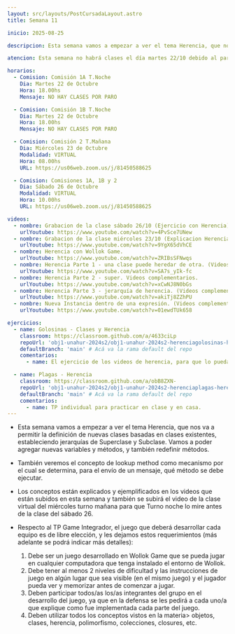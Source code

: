 ```yaml
---
layout: src/layouts/PostCursadaLayout.astro
title: Semana 11

inicio: 2025-08-25

descripcion: Esta semana vamos a empezar a ver el tema Herencia, que nos va a permitir la definición de nuevas clases basadas en clases existentes, estableciendo jerarquías de Superclase y Subclase. Vamos a poder agregar nuevas variables y métodos, y también redefinir métodos..

atencion: Esta semana no habrá clases el día martes 22/10 debido al paro docente y no docente anunciado para los días 21 y 22 de octubre. Los días miércoles 23 y sábado 26 habrá clase Virtual ambos días. Les dejamos videos de cursadas anteriores donde se explica y ejemplifica los conceptos de esta semana.

horarios:
  - Comision: Comisión 1A T.Noche
    Dia: Martes 22 de Octubre
    Hora: 18.00hs
    Mensaje: NO HAY CLASES POR PARO

  - Comision: Comisión 1B T.Noche
    Dia: Martes 22 de Octubre
    Hora: 18.00hs
    Mensaje: NO HAY CLASES POR PARO

  - Comision: Comisión 2 T.Mañana
    Dia: Miércoles 23 de Octubre
    Modalidad: VIRTUAL
    Hora: 08.00hs
    URL: https://us06web.zoom.us/j/81450588625

  - Comision: Comisiones 1A, 1B y 2
    Dia: Sábado 26 de Octubre
    Modalidad: VIRTUAL
    Hora: 10.00hs
    URL: https://us06web.zoom.us/j/81450588625

videos:
  - nombre: Grabacion de la clase sábado 26/10 (Ejercicio con Herencia).
    urlYoutube: https://www.youtube.com/watch?v=4PvSce7UNew
  - nombre: Grabacion de la clase miércoles 23/10 (Explicacion Herencia).
    urlYoutube: https://www.youtube.com/watch?v=9YgX65dVhCE
  - nombre: Herencia con Wollok Game.
    urlYoutube: https://www.youtube.com/watch?v=ZRIBsSFNwqs
  - nombre: Herencia Parte 1 - una clase puede heredar de otra. (Videos complementarios).
    urlYoutube: https://www.youtube.com/watch?v=SA7s_yIk-fc
  - nombre: Herencia Parte 2 - super. Videos complementarios.
    urlYoutube: https://www.youtube.com/watch?v=xCwNJ8N0bGs
  - nombre: Herencia Parte 3 - jerarquía de herencia. (Videos complementarios).
    urlYoutube: https://www.youtube.com/watch?v=akiTj8ZZhPU
  - nombre: Nueva Instancia dentro de una expresión. (Videos complementarios).
    urlYoutube: https://www.youtube.com/watch?v=01ewdTUk658

ejercicios:
  - name: Golosinas - Clases y Herencia
    classroom: https://classroom.github.com/a/4633ciLp
    repoUrl: 'obj1-unahur-2024s2/obj1-unahur-2024s2-herenciagolosinas-herenciaGolosinas' # Acá va la URL del repo sin el "https://github.com/"
    defaultBranch: 'main' # Acá va la rama default del repo
    comentarios:
      - name: El ejercicio de los videos de herencia, para que lo puedan practicar. Están implementadas las clases de cada golosina, está para arrancar con el enunciado.

  - name: Plagas - Herencia
    classroom: https://classroom.github.com/a/obB8ZXN-
    repoUrl: 'obj1-unahur-2024s2/obj1-unahur-2024s2-herenciaplagas-herenciaPlagas' # Acá va la URL del repo sin el "https://github.com/"
    defaultBranch: 'main' # Acá va la rama default del repo
    comentarios:
      - name: TP individual para practicar en clase y en casa.
---
```


- Esta semana vamos a empezar a ver el tema Herencia, que nos va a permitir la definición de nuevas clases basadas en clases existentes, estableciendo jerarquías de Superclase y Subclase. Vamos a poder agregar nuevas variables y métodos, y también redefinir métodos.

- También veremos el concepto de lookup method como mecanismo por el cual se determina, para el envío de un mensaje, qué método se debe ejecutar.

- Los conceptos están explicados y ejemplificados en los videos que están subidos en esta semana y también se subirá el video de la clase virtual del miércoles turno mañana para que Turno noche lo mire antes de la clase del sábado 26.

- Respecto al TP Game Integrador, el juego que deberá desarrollar cada equipo es de libre elección, y les dejamos estos requerimientos (más adelante se podrá indicar más detalles):
  1. Debe ser un juego desarrollado en Wollok Game que se pueda jugar en cualquier computadora que tenga instalado el entorno de Wollok.
  2. Debe tener al menos 2 niveles de dificultad y las instrucciones de juego en algún lugar que sea visible (en el mismo juego) y el jugador pueda ver y memorizar antes de comenzar a jugar.
  3. Deben participar todos/as los/as integrantes del grupo en el desarrollo del juego, ya que en la defensa se les pedirá a cada uno/a que explique como fue implementada cada parte del juego.
  4. Deben utilizar todos los conceptos vistos en la materia> objetos, clases, herencia, polimorfismo, colecciones, closures, etc.
